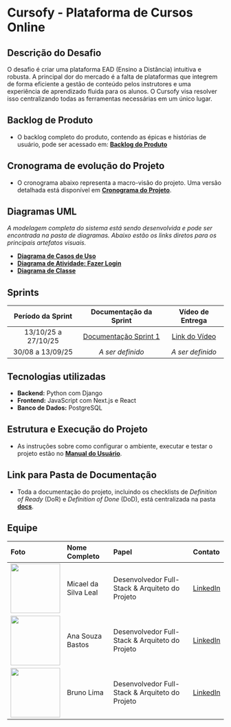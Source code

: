 # Cursofy - Plataforma de Cursos Online

## Descrição do Desafio
O desafio é criar uma plataforma EAD (Ensino a Distância) intuitiva e robusta. A principal dor do mercado é a falta de plataformas que integrem de forma eficiente a gestão de conteúdo pelos instrutores e uma experiência de aprendizado fluida para os alunos. O Cursofy visa resolver isso centralizando todas as ferramentas necessárias em um único lugar.

## Backlog de Produto
- O backlog completo do produto, contendo as épicas e histórias de usuário, pode ser acessado em: **[Backlog do Produto](./docs/BACKLOG.md)**

## Cronograma de evolução do Projeto
- O cronograma abaixo representa a macro-visão do projeto. Uma versão detalhada está disponível em **[Cronograma do Projeto](./docs/CRONOGRAMA.md)**.

## Diagramas UML
*A modelagem completa do sistema está sendo desenvolvida e pode ser encontrada na pasta de diagramas. Abaixo estão os links diretos para os principais artefatos visuais.*

- **[Diagrama de Casos de Uso](./docs/diagrams/casos-de-uso/diagrama_casos_de_uso.png)**
- **[Diagrama de Atividade: Fazer Login](./docs/diagrams/atividades/diagrama_atividade_login.png)**
- **[Diagrama de Classe](./docs/diagrams/classe/diagrama_de_classe.png)**

## Sprints
| Período da Sprint | Documentação da Sprint | Vídeo de Entrega |
| :---: | :---: | :---: |
| 13/10/25 a 27/10/25 | [Documentação Sprint 1](./docs/sprints/SPRINT_1.md) | [Link do Vídeo](https://youtube.com/exemplo) | Concluída |
| 30/08 a 13/09/25 | *A ser definido* | *A ser definido* |

## Tecnologias utilizadas
- **Backend:** Python com Django
- **Frontend:** JavaScript com Next.js e React
- **Banco de Dados:** PostgreSQL

## Estrutura e Execução do Projeto
- As instruções sobre como configurar o ambiente, executar e testar o projeto estão no **[Manual do Usuário](./docs/MANUAL_USUARIO.md)**.

## Link para Pasta de Documentação
- Toda a documentação do projeto, incluindo os checklists de *Definition of Ready* (DoR) e *Definition of Done* (DoD), está centralizada na pasta **[docs](./docs/)**.

## Equipe
| Foto | Nome Completo | Papel | Contato |
| :--- | :--- | :--- | :--- |
| <img src="https://avatars.githubusercontent.com/u/101799753?v=4" width=115> | Micael da Silva Leal | Desenvolvedor Full-Stack & Arquiteto do Projeto | [LinkedIn](linkedin.com/in/micaeldev) |
| <img src="https://avatars.githubusercontent.com/u/101799753?v=4" width=115> | Ana Souza Bastos | Desenvolvedor Full-Stack & Arquiteto do Projeto | [LinkedIn](linkedin.com/in/) |
| <img src="https://avatars.githubusercontent.com/u/101799753?v=4" width=115> | Bruno Lima | Desenvolvedor Full-Stack & Arquiteto do Projeto | [LinkedIn](linkedin.com/in/) |